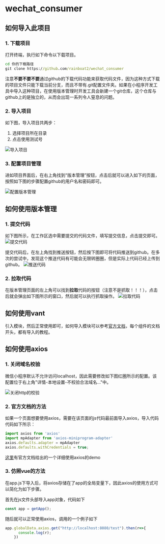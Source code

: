 # wechat_consumer


## 如何导入此项目

### 1. 下载项目

打开终端，执行如下命令以下载项目。

```cmd
cd 你的下载路径
git clone https://github.com/rainboat2/wechat_consumer
```

注意**不要不要不要**通过github的下载代码功能来获取代码文件，因为这种方式下载的项目文件只能下载当前分支，而且不带有.git配置文件夹。如果在小程序开发工具中导入这种项目，在使用版本管理时开发工具会新建一个git仓库，这个仓库与github上的是独立的，从而会出现一系列令人窒息的问题。


### 2. 导入项目

如下图，导入项目共两步：
1. 选择项目所在目录
2. 点击使用测试号

![导入项目](https://s1.ax1x.com/2020/07/09/UnrIKK.md.png)

### 3. 配置项目管理

进如项目界面后，在右上角找到“版本管理”按钮，点击后就可以进入如下的页面，按照如下图的步骤配置github的用户名和密码即可。

![配置版本管理](https://s1.ax1x.com/2020/07/09/Un60gI.png)

## 如何使用版本管理

### 1. 提交代码

如下图所示，在工作区选中需要提交的代码文件，填写提交信息，点击提交即可。
![提交代码](https://s1.ax1x.com/2020/07/09/UnW74S.png)

提交代码后，在左上角找到推送按钮，然后按下图即可将代码推送到github。在多次的尝试中，发现这个推送代码有可能会无限转圈圈，但是实际上代码已经上传到github。
![推送代码](https://s1.ax1x.com/2020/07/09/Un225D.md.png)

### 2. 拉取代码

在版本管理页面的左上角可以找到**拉取**代码的按钮（注意不是抓取！！！），点击后就会弹出如下图所示的窗口，然后就可以执行抓取操作。
![拉取代码](https://s1.ax1x.com/2020/07/09/Unh7lQ.png)

## 如何使用vant

引入模块，然后正常使用即可，如何导入模块可以参考[官方文档](https://youzan.github.io/vant-weapp/#/button)，每个组件的文档开头，都有导入的教程。

## 如何使用axios

### 1. 关闭域名校验
微信小程序默认不允许访问localhost，因此需要修改如下图红圈所示的配置。该配置位于右上角"详情-本地设置-不校验合法域名..."中。

![关闭http的校验](https://s1.ax1x.com/2020/07/09/UnX1FH.png)

### 2. 官方文档的方法
如果一个页面想要使用axios，需要在该页面的js代码最前面导入axios，导入代码代码如下所示：

```javascript
import axios from 'axios'
import mpAdapter from 'axios-miniprogram-adapter'
axios.defaults.adapter = mpAdapter
axios.defaults.withCredentials = true;
```

[这里](https://github.com/bigmeow/axios-miniprogram-adapter/blob/master/demo/miniprograme-native/index/index.js)有官方文档给出的一个详细使用axios的demo

### 3. 仿照vue的方法

在app.js下导入后，将axios存储在了app的全局变量下，因此axios的使用方式可以简化为如下步骤。

首先在js文件头部导入app对象，代码如下
```javascript
const app = getApp();
```

随后就可以正常使用axios，调用的一个例子如下
```javascript
app.globalData.axios.get("http://localhost:8080/test").then(r=>{
      console.log(r);
    })
```
